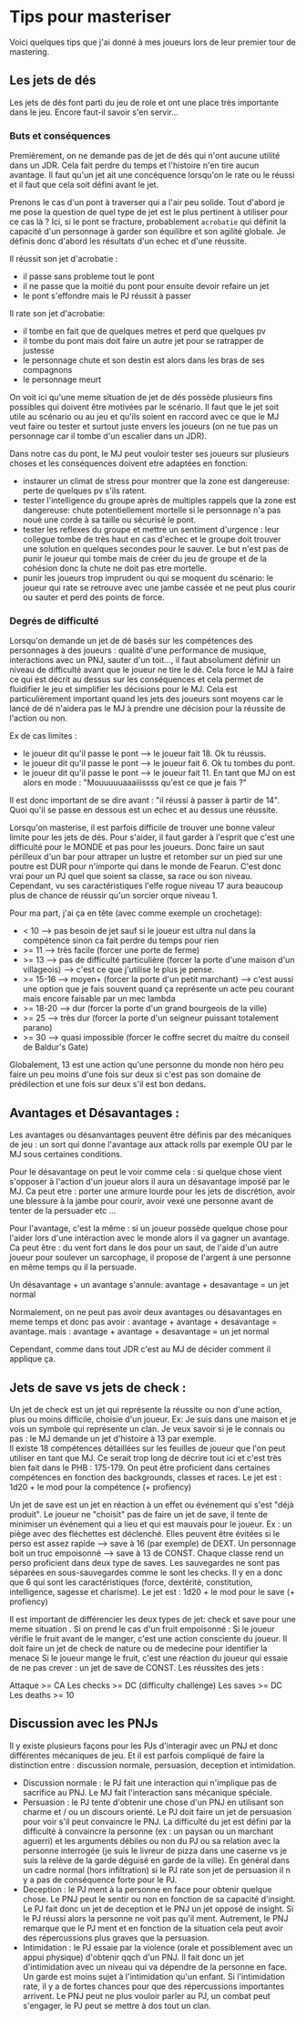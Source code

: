 # Tips pour masteriser

Voici quelques tips que j'ai donné à mes joueurs lors de leur premier tour de mastering.

## Les jets de dés 

Les jets de dés font parti du jeu de role et ont une place très importante dans le jeu. Encore faut-il savoir s'en servir...

### Buts et conséquences
Premièrement, on ne demande pas de jet de dés qui n'ont aucune utilité dans un JDR. Cela fait perdre du temps et l'histoire n'en tire aucun avantage. Il faut qu'un jet ait une concéquence lorsqu'on le rate ou le réussi et il faut que cela soit défini avant le jet. 

Prenons le cas d'un pont à traverser qui a l'air peu solide. Tout d'abord je me pose la question de quel type de jet est le plus pertinent à utiliser pour ce cas là ? Ici, si le pont se fracture, probablement `acrobatie` qui définit la capacité d'un personnage à garder son équilibre et son agilité globale. Je définis donc d'abord les résultats d'un echec et d'une réussite.

Il réussit son jet d'acrobatie :
* il passe sans probleme tout le pont
* il ne passe que la moitié du pont pour ensuite devoir refaire un jet
* le pont s'effondre mais le PJ réussit à passer
  
Il rate son jet d'acrobatie:
* il tombe en fait que de quelques metres et perd que quelques pv
* il tombe du pont mais doit faire un autre jet pour se ratrapper de justesse
* le personnage chute et son destin est alors dans les bras de ses compagnons
* le personnage meurt

On voit ici qu'une meme situation de jet de dés possède plusieurs fins possibles qui doivent être motivées par le scénario. Il faut que le jet soit utile au scénario ou au jeu et qu'ils soient en raccord avec ce que le MJ veut faire ou tester et surtout juste envers les joueurs (on ne tue pas un personnage car il tombe d'un escalier dans un JDR).

Dans notre cas du pont, le MJ peut vouloir tester ses joueurs sur plusieurs choses et les conséquences doivent etre adaptées en fonction:
- instaurer un climat de stress pour montrer que la zone est dangereuse: perte de quelques pv s'ils ratent.
- tester l'intelligence du groupe après de multiples rappels que la zone est dangereuse: chute potentiellement mortelle si le personnage n'a pas noué une corde à sa taille ou sécurisé le pont.
- tester les reflexes du groupe et mettre un sentiment d'urgence : leur collegue tombe de très haut en cas d'echec et le groupe doit trouver une solution en quelques secondes pour le sauver. Le but n'est pas de punir le joueur qui tombe mais de créer du jeu de groupe et de la cohésion donc la chute ne doit pas etre mortelle.
- punir les joueurs trop imprudent ou qui se moquent du scénario: le joueur qui rate se retrouve avec une jambe cassée et ne peut plus courir ou sauter et perd des points de force.

### Degrés de difficulté

Lorsqu'on demande un jet de dé basés sur les compétences des personnages à des joueurs : qualité d'une performance de musique, interactions avec un PNJ, sauter d'un toit..., il faut  absolument définir un niveau de difficulté avant que le joueur ne tire le dé. Cela force le MJ à faire ce qui est décrit au dessus sur les conséquences et cela permet de fluidifier le jeu et simplifier les décisions pour le MJ. Cela est particulièrement important quand les jets des joueurs sont moyens car le lancé de dé n'aidera pas le MJ à prendre une décision pour la réussite de l'action ou non. 

Ex de cas limites :
- le joueur dit qu'il passe le pont --> le joueur fait 18. Ok tu réussis.
- le joueur dit qu'il passe le pont --> le joueur fait 6. Ok tu tombes du pont.
- le joueur dit qu'il passe le pont --> le joueur fait 11. En tant que MJ on est alors en mode : "Mouuuuuaaaiiissss qu'est ce que je fais ?"

Il est donc important de se dire avant : "il réussi à passer à partir de 14". Quoi qu'il se passe en dessous est un echec et au dessus une réussite.

Lorsqu'on masterise, il est parfois difficile de trouver une bonne valeur limite pour les jets de dés. Pour s'aider, il faut garder à l'esprit que c'est une difficulté pour le MONDE et pas pour les joueurs. Donc faire un saut périlleux d'un bar pour attraper un lustre et retomber sur un pied sur une poutre est DUR pour n'importe qui dans le monde de Fearun. C'est donc vrai pour un PJ quel que soient sa classe, sa race ou son niveau. Cependant, vu ses caractéristiques l'elfe rogue niveau 17 aura beaucoup plus de chance de réussir qu'un sorcier orque niveau 1.

Pour ma part, j'ai ça en tête (avec comme exemple un crochetage):
- < 10 --> pas besoin de jet sauf si le joueur est ultra nul dans la compétence sinon ca fait perdre du temps pour rien
- \>= 11 --> très facile (forcer une porte de ferme)
- \>= 13 --> pas de difficulté particulière (forcer la porte d'une maison d'un villageois) --> c'est ce que j'utilise le plus je pense.
- \>= 15-16 --> moyen+ (forcer la porte d'un petit marchant) --> c'est aussi une option que je fais souvent quand ça représente un acte peu courant mais encore faisable par un mec lambda
- \>= 18-20 --> dur (forcer la porte d'un grand bourgeois de la ville)
- \>= 25 --> très dur (forcer la porte d'un seigneur puissant totalement parano)
- \>= 30 --> quasi impossible (forcer le coffre secret du maitre du conseil de Baldur's Gate)

Globalement, 13 est une action qu'une personne du monde non héro peu faire un peu moins d'une fois sur deux si c'est pas son domaine de prédilection et une fois sur deux s'il est bon dedans. 

## Avantages et Désavantages : 

Les avantages ou désanvantages peuvent être définis par des mécaniques de jeu : un sort qui donne l'avantage aux attack rolls par exemple OU par le MJ sous certaines conditions. 

Pour le désavantage on peut le voir comme cela : si quelque chose vient s'opposer à l'action d'un joueur alors il aura un désavantage imposé par le MJ. 
Ca peut etre : porter une armure lourde pour les jets de discrétion, avoir une blessure à la jambe pour courir, avoir vexé une personne avant de tenter de la persuader etc ... 

Pour l'avantage, c'est la même : si un joueur possède quelque chose pour l'aider lors d'une intéraction avec le monde alors il va gagner un avantage. 
Ca peut être : du vent fort dans le dos pour un saut, de l'aide d'un autre joueur pour soulever un sarcophage, il propose de l'argent à une personne en même temps qu il la persuade. 

Un désavantage + un avantage s'annule: 
avantage + desavantage =  un jet normal

Normalement, on ne peut pas avoir deux avantages ou désavantages en meme temps et donc pas avoir : 
avantage + avantage + desavantage = avantage.
mais :
avantage + avantage + desavantage =  un jet normal

Cependant, comme dans tout JDR c'est au MJ de décider comment il applique ça.

## Jets de save vs jets de check : 

Un jet de check est un jet qui représente la réussite ou non d'une action, plus ou moins difficile, choisie d'un joueur. Ex: Je suis dans une maison et je vois un symbole qui représente un clan. Je veux savoir si je le connais ou pas : le MJ demande un jet d'histoire à 13 par exemple.\
Il existe 18 compétences détaillées sur les feuilles de joueur que l'on peut utiliser en tant que MJ. Ce serait trop long de décrire tout ici et c'est très bien fait dans le PHB : 175-179. On peut être proficient dans certaines compétences en fonction des backgrounds, classes et races. 
Le jet est : 1d20 + le mod pour la compétence (+ profiency)

Un jet de save est un jet en réaction à un effet ou événement qui s'est "déjà produit". Le joueur ne "choisit" pas de faire un jet de save, il tente de minimiser un événement qui a lieu et qui est mauvais pour le joueur. Ex : un piège avec des fléchettes est déclenché. Elles peuvent être évitées si le perso est assez rapide --> save à 16 (par exemple) de DEXT. Un personnage boit un truc empoisonné --> save à 13 de CONST.
Chaque classe rend un perso proficient dans deux type de saves. Les sauvegardes ne sont pas séparées en sous-sauvegardes comme le sont les checks. Il y en a donc que 6 qui sont les caractéristiques (force, dextérité, constitution, intelligence, sagesse et charisme).
Le jet est : 1d20 + le mod pour le save (+ profiency)

Il est important de différencier les deux types de jet: check et save pour une meme situation . Si on prend le cas d'un fruit empoisonné : 
Si le joueur vérifie le fruit avant de le manger, c'est une action consciente du joueur. Il doit faire un jet de check de nature ou de medecine pour identifier la menace 
Si le joueur mange le fruit, c'est une réaction du joueur qui essaie de ne pas crever : un jet de save de CONST. 
Les réussites des jets : 

Attaque >= CA
Les checks >= DC (difficulty challenge)
Les saves >= DC
Les deaths >= 10

## Discussion avec les PNJs

Il y existe plusieurs façons pour les PJs d'interagir avec un PNJ et donc différentes mécaniques de jeu. Et il est parfois compliqué de faire la distinction entre : discussion normale, persuasion, deception et intimidation.

- Discussion normale : le PJ fait une interaction qui n'implique pas de sacrifice au PNJ. Le MJ fait l'interaction sans mécanique spéciale.
- Persuasion : le PJ tente d'obtenir une chose d'un PNJ en utilisant son charme et / ou un discours orienté. Le PJ doit faire un jet de persuasion pour voir s'il peut convaincre le PNJ. La difficulté du jet est défini par la difficulté à convaincre la personne (ex : un paysan ou un marchant aguerri) et les arguments débiles ou non du PJ ou sa relation avec la personne interrogée (je suis le livreur de pizza dans une caserne vs je suis la relève de la garde déguisé en garde de la ville). En général dans un cadre normal (hors infiltration) si le PJ rate son jet de persuasion il n y a pas de conséquence forte pour le PJ. 
- Deception : le PJ ment à la personne en face pour obtenir quelque chose. Le PNJ peut le sentir ou non en fonction de sa capacité d'insight. Le PJ fait donc un jet de deception et le PNJ un jet opposé de insight. Si le PJ réussi alors la personne ne voit pas qu'il ment. Autrement, le PNJ remarque que le PJ ment et en fonction de la situation cela peut avoir des répercussions plus graves que la persuasion. 
- Intimidation : le PJ essaie par la violence (orale et possiblement avec un appui physique) d'obtenir qqch d'un PNJ. Il fait donc un jet d'intimidation avec un niveau qui va dépendre de la personne en face. Un garde est moins sujet à l'intimidation qu'un enfant. Si l'intimidation rate, il y a de fortes chances pour que des répercussions importantes arrivent. Le PNJ peut ne plus vouloir parler au PJ, un combat peut s'engager, le PJ peut se mettre à dos tout un clan.
